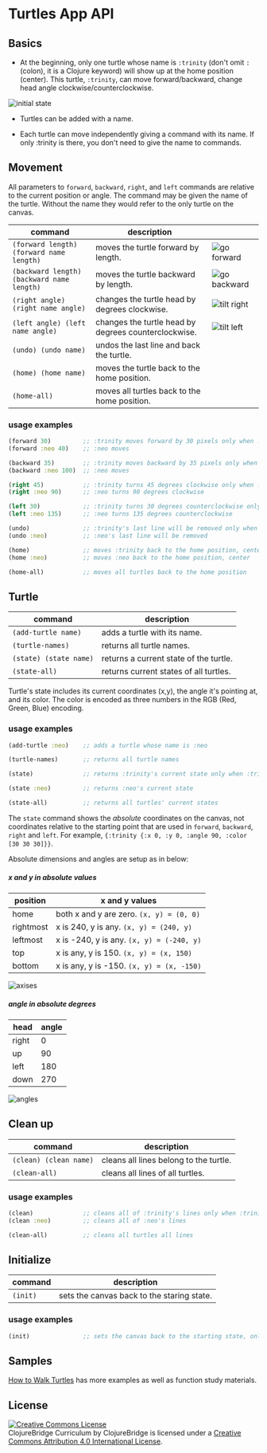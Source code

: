 # Turtles App API

## Basics

- At the beginning, only one turtle whose name is `:trinity` (don't omit `:`
(colon), it is a Clojure keyword) will show up at the home position (center).
This turtle, `:trinity`, can move forward/backward,
change head angle clockwise/counterclockwise.

![initial state](img/initial-state.png)


- Turtles can be added with a name.

- Each turtle can move independently giving a command with its name.
If only :trinity is there, you don't need to give the name to commands.


## Movement

All parameters to `forward`, `backward`, `right`, and `left` commands
are relative to the current position or angle. The command may be given the name of the turtle. Without the name they would refer to the only turtle on the canvas. 


| command | description |           |
| ------- | ----------- | ----------|
|`(forward length)` <br/> `(forward name length)`| moves the turtle forward by length.| ![go forward](img/go-forward.png) |
|`(backward length) (backward name length)`| moves the turtle backward by length.| ![go backward](img/go-backward.png) |
|`(right angle) (right name angle)`| changes the turtle head by degrees clockwise.|![tilt right](img/right.png) |
|`(left angle) (left name angle)`| changes the turtle head by degrees counterclockwise.|![tilt left](img/left.png) |
|`(undo) (undo name)`| undos the last line and back the turtle.||
|`(home) (home name)`| moves the turtle back to the home position.||
|`(home-all)`| moves all turtles back to the home position.||



### usage examples

```clojure
(forward 30)         ;; :trinity moves forward by 30 pixels only when :trinity is there
(forward :neo 40)    ;; :neo moves

(backward 35)        ;; :trinity moves backward by 35 pixels only when :trinity is there
(backward :neo 100)  ;; :neo moves

(right 45)           ;; :trinity turns 45 degrees clockwise only when :trinity is there
(right :neo 90)      ;; :neo turns 90 degrees clockwise

(left 30)            ;; :trinity turns 30 degrees counterclockwise only when :trinity is there
(left :neo 135)      ;; :neo turns 135 degrees counterclockwise

(undo)               ;; :trinity's last line will be removed only when :trinity is there
(undo :neo)          ;; :neo's last line will be removed

(home)               ;; moves :trinity back to the home position, center only when :trinity is there
(home :neo)          ;; moves :neo back to the home position, center

(home-all)           ;; moves all turtles back to the home position
```


## Turtle

| command | description |
| ------- | ----------- |
|`(add-turtle name)`| adds a turtle with its name.|
|`(turtle-names)`| returns all turtle names.|
|`(state) (state name)`| returns a current state of the turtle.|
|`(state-all)`| returns current states of all turtles.|

Turtle's state includes its current coordinates (x,y), the angle it's pointing at, and its color. The color is encoded as three numbers in the RGB (Red, Green, Blue) encoding. 

### usage examples

```clojure
(add-turtle :neo)    ;; adds a turtle whose name is :neo

(turtle-names)       ;; returns all turtle names

(state)              ;; returns :trinity's current state only when :trinity is there. 

(state :neo)         ;; returns :neo's current state

(state-all)          ;; returns all turtles' current states
```

The `state` command shows the *absolute* coordinates on the canvas, not coordinates relative to the starting point that are 
used in `forward`, `backward`, `right` and `left`.
For example, `{:trinity {:x 0, :y 0, :angle 90, :color [30 30 30]}}`.

Absolute dimensions and angles are setup as in below:


##### x and y in absolute values

| position | x and y values |
| -------- | ---------------------------------------- |
|home      | both x and y are zero. `(x, y) = (0, 0)` |
|rightmost | x is 240, y is any. `(x, y) = (240, y)` |
|leftmost  | x is -240, y is any. `(x, y) = (-240, y)` |
|top       | x is any, y is 150. `(x, y) = (x, 150)` |
|bottom    | x is any, y is -150. `(x, y) = (x, -150)` |

![axises](img/axes.png)


##### angle in absolute degrees

| head     | angle |
| -------- | ----- |
| right    | 0 |
| up       | 90 |
| left     | 180 |
| down     | 270 |

![angles](img/angles.png)


## Clean up

| command | description |
| ------- | ----------- |
|`(clean) (clean name)`| cleans all lines belong to the turtle. |
|`(clean-all)`| cleans all lines of all turtles. |

### usage examples

```clojure
(clean)              ;; cleans all of :trinity's lines only when :trinity is there
(clean :neo)         ;; cleans all of :neo's lines

(clean-all)          ;; cleans all turtles all lines
```

## Initialize

| command | description |
| ------- | ----------- |
|`(init)`| sets the canvas back to the staring state. |

### usage examples

```clojure
(init)               ;; sets the canvas back to the starting state, only :trinity is in home position
```

## Samples

[How to Walk Turtles](TURTLE-SAMPLES.md) has more examples as well as
function study materials.

License
-------
<a rel="license"
href="http://creativecommons.org/licenses/by/4.0/deed.en_US"><img
alt="Creative Commons License" style="border-width:0"
src="http://i.creativecommons.org/l/by/4.0/88x31.png" /></a><br
/><span xmlns:dct="http://purl.org/dc/terms/"
href="http://purl.org/dc/dcmitype/Text" property="dct:title"
rel="dct:type">ClojureBridge Curriculum</span> by <span
xmlns:cc="http://creativecommons.org/ns#"
property="cc:attributionName">ClojureBridge</span> is licensed under a
<a rel="license"
href="http://creativecommons.org/licenses/by/4.0/deed.en_US">Creative
Commons Attribution 4.0 International License</a>.
